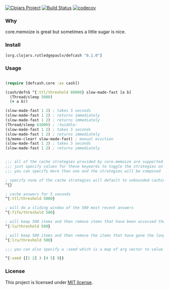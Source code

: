 [![Clojars Project](https://img.shields.io/clojars/v/org.clojars.rutledgepaulv/defcash.svg)](https://clojars.org/org.clojars.rutledgepaulv/defcash)
[![Build Status](https://travis-ci.com/RutledgePaulV/defcash.svg?branch=master)](https://travis-ci.com/RutledgePaulV/defcash)
[![codecov](https://codecov.io/gh/RutledgePaulV/defcash/branch/master/graph/badge.svg)](https://codecov.io/gh/RutledgePaulV/defcash)

### Why

core.memoize is great but sometimes a little sugar is nice. 


### Install

```clojure
[org.clojars.rutledgepaulv/defcash "0.1.0"]
```


### Usage

```clojure 

(require [defcash.core :as cash])

(cash/defn$ ^{:ttl/threshold 60000} slow-made-fast [a b]
  (Thread/sleep 5000)
  (+ a b))

(slow-made-fast 1 2) ; takes 5 seconds
(slow-made-fast 1 2) ; returns immediately
(slow-made-fast 1 2) ; returns immediately
(Thread/sleep 61000) ; :twiddle:
(slow-made-fast 1 2) ; takes 5 seconds
(slow-made-fast 1 2) ; returns immediately
($/memo-clear! slow-made-fast) ; manual eviction
(slow-made-fast 1 2) ; takes 5 seconds
(slow-made-fast 1 2) ; returns immediately


;;; all of the cache strategies provided by core.memoize are supported
;;; just specify values for these keywords to toggle the strategies on
;;; you can specify more than one and the strategies will be composed

; specify none of the cache strategies will default to unbounded caching (like clojure.core/memoize)
^{}

; cache answers for 5 seconds
^{:ttl/threshold 5000}

; will do a sliding window of the 500 most recent answers
^{:fifo/threshold 500}

; will keep 500 items and then remove items that have been accessed the least number of times
^{:lu/threshold 500} 

; will keep 500 items and then remove the items that have gone the longest without use
^{:lru/threshold 500}

;;; you can also specify a :seed which is a map of arg vector to value

^{:seed {[1 2] 3 [4 5] 9}}

```

### License
This project is licensed under [MIT license](http://opensource.org/licenses/MIT).


